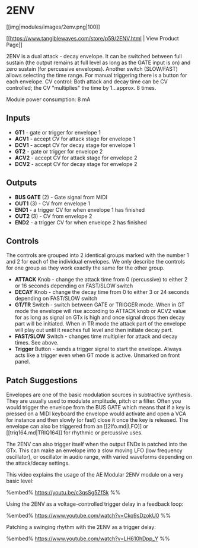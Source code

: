 # 2ENV

[[img|modules/images/2env.png|100]]

[[https://www.tangiblewaves.com/store/p59/2ENV.html | View Product Page]]

2ENV is a dual attack - decay envelope. It can be switched between full sustain (the output remains at full level as long as the GATE input is on) and zero sustain (for percussive envelopes). Another switch (SLOW/FAST) allows selecting the time range.​
For manual triggering there is a button for each envelope.
CV control: Both attack and decay time can be CV controlled; the CV "multiplies" the time by 1...approx. 8 times.

Module power consumption: 8 mA

## Inputs
* **GT1** - gate or trigger for envelope 1
* **ACV1** - accept CV for attack stage for envelope 1
* **DCV1** - accept CV for decay stage for envelope 1
* **GT2** - gate or trigger for envelope 2
* **ACV2** - accept CV for attack stage for envelope 2
* **DCV2** - accept CV for decay stage for envelope 2

## Outputs
* **BUS GATE** (2) - Gate signal from MIDI
* **OUT1** (3) - CV from envelope 1
* **END1** - a trigger CV for when envelope 1 has finished
* **OUT2** (3) - CV from envelope 2
* **END2** - a trigger CV for when envelope 2 has finished

## Controls

The controls are grouped into 2 identical groups marked with the number 1 and 2 for each of the individual envelopes. We only describe the controls for one group as they work exactly the same for the other group.

* **ATTACK** Knob - change the attack time from 0 (percussive) to either 2 or 16 seconds depending on FAST/SLOW switch
* **DECAY** Knob - change the decay time from 0 to either 3 or 24 seconds depending on FAST/SLOW switch
* **GT/TR** Switch - switch between GATE or TRIGGER mode. When in GT mode the envelope will rise according to ATTACK knob or ACV2 value for as long as signal on GTx is high and once signal drops then decay part will be initiated. When in TR mode the attack part of the envelope will play out until it reaches full level and then initiate decay part.
* **FAST/SLOW** Switch - changes time multiplier for attack and decay times. See above.
* **Trigger** Button - sends a trigger signal to start the envelope. Always acts like a trigger even when GT mode is active. Unmarked on front panel.

## Patch Suggestions

Envelopes are one of the basic modulation sources in subtractive synthesis. They are usually used to modulate amplitude, pitch or a filter. Often you would trigger the envelope from the BUS GATE which means that if a key is pressed on a MIDI keyboard the envelope would activate and open a VCA for instance and then slowly (or fast) close it once the key is released. The envelope can also be triggered from an [[2lfo.md|LFO]] or [[triq164.md|TRIQ164]] for rhythmic or percussive uses.

The 2ENV can also trigger itself when the output ENDx is patched into the GTx.  This can make an envelope into a slow moving LFO (low frequency oscillator), or oscillator in audio range, with varied waveforms depending on the attack/decay settings. 

This video explains the usage of the AE Modular 2ENV module on a very basic level: 

%embed% https://youtu.be/c3qsSg5ZfSk %%

Using the 2ENV as a voltage-controlled trigger delay in a feedback loop:

%embed% https://www.youtube.com/watch?v=Ckq9sDzokU0 %%

Patching a swinging rhythm with the 2ENV as a trigger delay:

%embed% https://www.youtube.com/watch?v=LH610hDpp_Y %%

